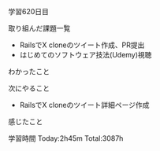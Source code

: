 学習620日目

取り組んだ課題一覧

- RailsでX cloneのツイート作成、PR提出
- はじめてのソフトウェア技法(Udemy)視聴

わかったこと

次にやること

- RailsでX cloneのツイート詳細ページ作成

感じたこと

学習時間 Today:2h45m Total:3087h